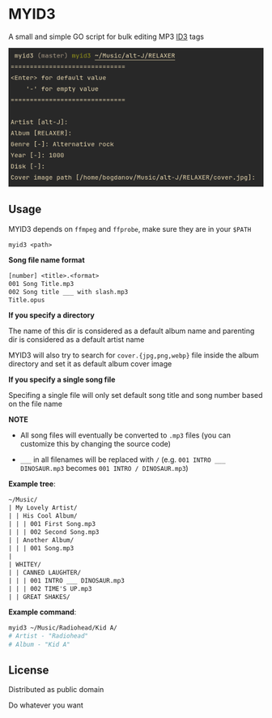 # MYID3

A small and simple GO script for bulk editing MP3 [ID3][] tags

[ID3]: https://en.wikipedia.org/wiki/ID3

![1](./screenshots/1.png)

## Usage

MYID3 depends on `ffmpeg` and `ffprobe`, make sure they are in your `$PATH`

```
myid3 <path>
```

**Song file name format**

```
[number] <title>.<format>
001 Song Title.mp3
002 Song title ___ with slash.mp3
Title.opus
```

**If you specify a directory**

The name of this dir is considered as a default
album name and parenting dir is considered as a default artist name

MYID3 will also try to search for `cover.{jpg,png,webp}` file inside the album
directory and set it as default album cover image

**If you specify a single song file**

Specifing a single file will only set default song title and song number based
on the file name

**NOTE**

- All song files will eventually be converted to `.mp3` files (you can customize
this by changing the source code)

- `___` in all filenames will be replaced with `/`
(e.g. `001 INTRO ___ DINOSAUR.mp3` becomes `001 INTRO / DINOSAUR.mp3`)

**Example tree**:

```
~/Music/
| My Lovely Artist/
| | His Cool Album/
| | | 001 First Song.mp3
| | | 002 Second Song.mp3
| | Another Album/
| | | 001 Song.mp3
|
| WHITEY/
| | CANNED LAUGHTER/
| | | 001 INTRO ___ DINOSAUR.mp3
| | | 002 TIME'S UP.mp3
| | GREAT SHAKES/
```

**Example command**:

```sh
myid3 ~/Music/Radiohead/Kid A/
# Artist - "Radiohead"
# Album - "Kid A"
```

## License

Distributed as public domain

Do whatever you want
